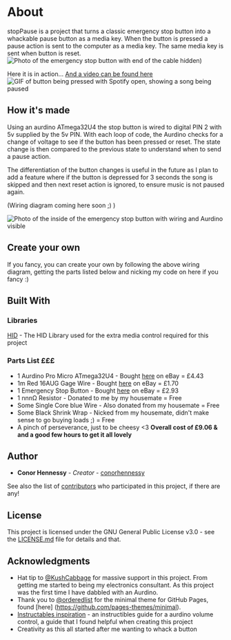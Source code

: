 # About

stopPause is a project that turns a classic emergency stop button into a whackable pause button as a media key.
When the button is pressed a pause action is sent to the computer as a media key. The same media key is sent when button is reset.
![Photo of the emergency stop button with end of the cable hidden)](https://raw.githubusercontent.com/conorhennessy/stopPause/master/docs/StopPause_Photo1.jpg)

Here it is in action...  [And a video can be found here](https://photos.app.goo.gl/1bEmfZ5BV29aJBT9A)
![GIF of button being pressed with Spotify open, showing a song being paused](https://raw.githubusercontent.com/conorhennessy/stopPause/master/docs/StopPause.gif)


## How it's made

Using an aurdino ATmega32U4 the stop button is wired to digital PIN 2 with 5v supplied by the 5v PIN. With each loop of code, the Aurdino checks for a change of voltage to see if the button has been pressed or reset. The state change is then compared to the previous state to understand when to send a pause action.

The differentiation of the button changes is useful in the future as I plan to add a feature where if the button is depressed for 3 seconds the song is skipped and then next reset action is ignored, to ensure music is not paused again.

(Wiring diagram coming here soon ;) )

![Photo of the inside of the emergency stop button with wiring and Aurdino visible](https://raw.githubusercontent.com/conorhennessy/stopPause/master/docs/StopPause_Photo2.jpg)


## Create your own

If you fancy, you can create your own by following the above wiring diagram, getting the parts listed below and nicking my code on here if you fancy :)

## Built With
### Libraries

[HID](https://github.com/NicoHood/HID) - The HID Library used for the extra media control required for this project

### Parts List  £££

* 1 Aurdino Pro Micro ATmega32U4 - Bought [here](http://www.ebay.co.uk/itm/Pro-Micro-ATmega32U4-5V-16MHz-Replace-ATmega328-Arduino-Pro-Mini-PB/283126109094) on eBay = £4.43
* 1m Red 16AUG Gage Wire - Bought [here](https://www.ebay.co.uk/itm/Flexible-Silicone-Wire-Cable-8-10-12-14-16-18-20-22-24-28-30-AWG-Various-Colours/331718921763) on eBay = £1.70
* 1 Emergency Stop Button - Bought [here](https://www.ebay.co.uk/itm/Red-Sign-Mushroom-Emergency-Stop-Push-Button-Switch-Station-1-NC-Normally-C-KL-/223153590995) on eBay = £2.93
* 1 nnnΩ Resistor - Donated to me by my housemate = Free
* Some Single Core blue Wire - Also donated from my housemate = Free
* Some Black Shrink Wrap - Nicked from my housemate, didn't make sense to go buying loads ;) = Free
* A pinch of perseverance, just to be cheesy <3
__Overall cost of £9.06 & and a good few hours to get it all lovely__

## Author

* **Conor Hennessy** - *Creator* - [conorhennessy](https://github.com/conorhennessy)

See also the list of [contributors](https://github.com/your/project/contributors) who participated in this project, if there are any!

## License

This project is licensed under the GNU General Public License v3.0 - see the [LICENSE.md](LICENSE.md) file for details and that.

## Acknowledgments

* Hat tip to [@KushCabbage](https://github.com/Kushcabbage) for massive support in this project.  From getting me started to being my electronics consultant. As this project was the first time I have dabbled with an Aurdino.
* Thank you to [@orderedlist](https://github.com/orderedlist) for the minimal theme for GitHub Pages, found [here] (https://github.com/pages-themes/minimal).
* [Instructables inspiration](https://www.instructables.com/id/USB-Volume-Control-and-Caps-Lock-LED-Simple-Cheap-/) - an instructibles guide for a aurdino volume control, a guide that I found helpful when creating this project
* Creativity as this all started after me wanting to whack a button

